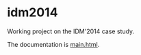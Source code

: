 idm2014
=======

Working project on the IDM'2014 case study.

The documentation is [main.html](main.html).
